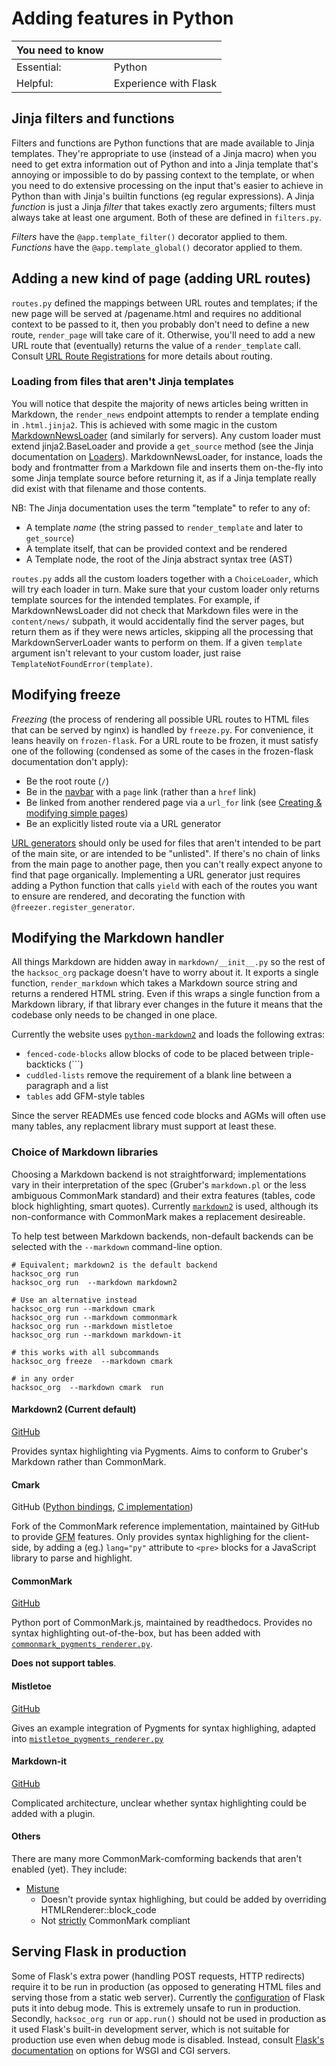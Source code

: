 # Adding features in Python

| **You need to know** |                       |
|----------------------|-----------------------|
| Essential:           | Python                |
| Helpful:             | Experience with Flask |

## Jinja filters and functions
Filters and functions are Python functions that are made available to Jinja templates. They're appropriate to use (instead of a Jinja macro) when you need to get extra information out of Python and into a Jinja template that's annoying or impossible to do by passing context to the template, or when you need to do extensive processing on the input that's easier to achieve in Python than with Jinja's builtin functions (eg regular expressions). A Jinja *function* is just a Jinja *filter* that takes exactly zero arguments; filters must always take at least one argument. Both of these are defined in `filters.py`. 

*Filters* have the `@app.template_filter()` decorator applied to them.  
*Functions* have the `@app.template_global()` decorator applied to them.

## Adding a new kind of page (adding URL routes)
`routes.py` defined the mappings between URL routes and templates; if the new page will be served at /pagename.html and requires no additional context to be passed to it, then you probably don't need to define a new route, `render_page` will take care of it. Otherwise, you'll need to add a new URL route that (eventually) returns the value of a `render_template` call. Consult [URL Route Registrations](https://flask.palletsprojects.com/en/2.0.x/api/#url-route-registrations) for more details about routing.

### Loading from files that aren't Jinja templates
You will notice that despite the majority of news articles being written in Markdown, the `render_news` endpoint attempts to render a template ending in `.html.jinja2`. This is achieved with some magic in the custom [MarkdownNewsLoader](../hacksoc_org/news_loader.py) (and similarly for servers). Any custom loader must extend jinja2.BaseLoader and provide a `get_source` method (see the Jinja documentation on [Loaders](https://jinja.palletsprojects.com/en/3.0.x/api/#loaders)). MarkdownNewsLoader, for instance, loads the body and frontmatter from a Markdown file and inserts them on-the-fly into some Jinja template source before returning it, as if a Jinja template really did exist with that filename and those contents.

NB: The Jinja documentation uses the term "template" to refer to any of:
 - A template *name* (the string passed to `render_template` and later to `get_source`)
 - A template itself, that can be provided context and be rendered
 - A Template node, the root of the Jinja abstract syntax tree (AST)

`routes.py` adds all the custom loaders together with a `ChoiceLoader`, which will try each loader in turn. Make sure that your custom loader only returns template sources for the intended templates. For example, if MarkdownNewsLoader did not check that Markdown files were in the `content/news/` subpath, it would accidentally find the server pages, but return them as if they were news articles, skipping all the processing that MarkdownServerLoader wants to perform on them. If a given `template` argument isn't relevant to your custom loader, just raise `TemplateNotFoundError(template)`.

## Modifying freeze 
*Freezing* (the process of rendering all possible URL routes to HTML files that can be served by nginx) is handled by `freeze.py`. For convenience, it leans heavily on `frozen-flask`. For a URL route to be frozen, it must satisfy one of the following (condensed as some of the cases in the frozen-flask documentation don't apply):
 - Be the root route (`/`)
 - Be in the [navbar](../templates/nav.html.jinja2) with a `page` link (rather than a `href` link)
 - Be linked from another rendered page via a `url_for` link (see [Creating &amp; modifying simple pages](creating_modifying_simple_pages.md))
 - Be an explicitly listed route via a URL generator

[URL generators](https://pythonhosted.org/Frozen-Flask/#url-generators) should only be used for files that aren't intended to be part of the main site, or are intended to be "unlisted". If there's no chain of links from the main page to another page, then you can't really expect anyone to find that page organically. Implementing a URL generator just requires adding a Python function that calls `yield` with each of the routes you want to ensure are rendered, and decorating the function with `@freezer.register_generator`.

## Modifying the Markdown handler
All things Markdown are hidden away in `markdown/__init__.py` so the rest of the `hacksoc_org` package doesn't have to worry about it. It exports a single function, `render_markdown` which takes a Markdown source string and returns a rendered HTML string. Even if this wraps a single function from a Markdown library, if that library ever changes in the future it means that the codebase only needs to be changed in one place. 

Currently the website uses [`python-markdown2`][pymd2] and loads the following extras:
 - `fenced-code-blocks` allow blocks of code to be placed between triple-backticks (\`\`\`)
 - `cuddled-lists` remove the requirement of a blank line between a paragraph and a list
 - `tables` add GFM-style tables

Since the server READMEs use fenced code blocks and AGMs will often use many tables, any replacment library must support at least these. 

### Choice of Markdown libraries
Choosing a Markdown backend is not straightforward; implementations vary in their interpretation of the spec (Gruber's `markdown.pl` or the less ambiguous CommonMark standard) and their extra features (tables, code block highlighting, smart quotes). Currently [`markdown2`][pymd2] is used, although its non-conformance with CommonMark makes a replacement desireable.

To help test between Markdown backends, non-default backends can be selected with the `--markdown` command-line option.

```
# Equivalent; markdown2 is the default backend
hacksoc_org run
hacksoc_org run  --markdown markdown2

# Use an alternative instead
hacksoc_org run --markdown cmark
hacksoc_org run --markdown commonmark
hacksoc_org run --markdown mistletoe
hacksoc_org run --markdown markdown-it

# this works with all subcommands
hacksoc_org freeze  --markdown cmark

# in any order
hacksoc_org  --markdown cmark  run
```
#### Markdown2 (Current default)
[GitHub](https://github.com/trentm/python-markdown2/wiki)

Provides syntax highlighting via Pygments. Aims to conform to Gruber's Markdown rather than CommonMark. 

#### Cmark
GitHub ([Python bindings](https://github.com/theacodes/cmarkgfm), [C implementation](https://github.com/github/cmark-gfm))

Fork of the CommonMark reference implementation, maintained by GitHub to provide [GFM](https://github.github.com/gfm/) features. Only provides syntax highlighing for the client-side, by adding a (eg.) `lang="py"` attribute to `<pre>` blocks for a JavaScript library to parse and highlight.
#### CommonMark
[GitHub](https://github.com/readthedocs/commonmark.py)

Python port of CommonMark.js, maintained by readthedocs. Provides no syntax highlighting out-of-the-box, but has been added with [`commonmark_pygments_renderer.py`](../hacksoc_org/markdown/commonmark_pygments_renderer.py).

**Does not support tables**.
#### Mistletoe
[GitHub](https://github.com/miyuchina/mistletoe)

Gives an example integration of Pygments for syntax highlighing, adapted into [`mistletoe_pygments_renderer.py`](../hacksoc_org/markdown/mistletoe_pygments_renderer.py)
#### Markdown-it
[GitHub](https://github.com/executablebooks/markdown-it-py)

Complicated architecture, unclear whether syntax highlighting could be added with a plugin.
#### Others
There are many more CommonMark-comforming backends that aren't enabled (yet). They include:

 - [Mistune](https://github.com/lepture/mistune)
   - Doesn't provide syntax highlighing, but could be added by overriding HTMLRenderer::block_code
   - Not [strictly](https://github.com/miyuchina/mistletoe#performance) CommonMark compliant
## Serving Flask in production
Some of Flask's extra power (handling POST requests, HTTP redirects) require it to be run in production (as opposed to generating HTML files and serving those from a static web server). Currently the [configuration](../.flaskenv) of Flask puts it into debug mode. This is extremely unsafe to run in production. Secondly, `hacksoc_org run` or `app.run()` should not be used in production as it used Flask's built-in development server, which is not suitable for production use even when debug mode is disabled. Instead, consult [Flask's documentation](https://flask.palletsprojects.com/en/2.0.x/deploying/#self-hosted-options) on options for WSGI and CGI servers.


[pymd2]: https://github.com/trentm/python-markdown2/wiki